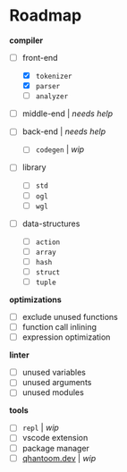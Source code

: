 # Roadmap

**compiler**

* [ ] front-end
  * [x] `tokenizer`
  * [x] `parser`
  * [ ] `analyzer`

* [ ] middle-end | *needs help*

* [ ] back-end | *needs help*
  * [ ] `codegen` | *wip*

* [ ] library
  * [ ] `std`
  * [ ] `ogl`
  * [ ] `wgl`

* [ ] data-structures
  * [ ] `action`
  * [ ] `array`
  * [ ] `hash`
  * [ ] `struct`
  * [ ] `tuple`

**optimizations**

* [ ] exclude unused functions
* [ ] function call inlining
* [ ] expression optimization

**linter**

* [ ] unused variables
* [ ] unused arguments
* [ ] unused modules

**tools**

* [ ] `repl` | *wip*
* [ ] vscode extension
* [ ] package manager
* [ ] [qhantoom.dev](https://qhantoom.dev) | *wip*
